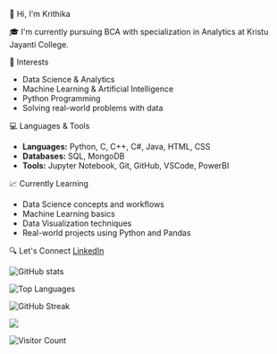  👋 Hi, I'm Krithika

🎓 I'm currently pursuing BCA with specialization in Analytics at Kristu Jayanti College.

🧠 Interests
- Data Science & Analytics
- Machine Learning & Artificial Intelligence
- Python Programming
- Solving real-world problems with data

 💻 Languages & Tools
- **Languages:** Python, C, C++, C#, Java, HTML, CSS
- **Databases:** SQL, MongoDB 
- **Tools:** Jupyter Notebook, Git, GitHub, VSCode, PowerBI

 📈 Currently Learning
- Data Science concepts and workflows
- Machine Learning basics
- Data Visualization techniques
- Real-world projects using Python and Pandas

 🔍 Let's Connect
[LinkedIn](https://www.linkedin.com/in/krithika-n-974577286?utm_source=share&utm_campaign=share_via&utm_content=profile&utm_medium=android_app)

![GitHub stats](https://github-readme-stats.vercel.app/api?username=krithi-2704&show_icons=true&theme=radical)


![Top Languages](https://github-readme-stats.vercel.app/api/top-langs/?username=krithi-2704&layout=compact&theme=radical)


![GitHub Streak](https://streak-stats.demolab.com?user=krithi-2704&theme=radical)


<p>
  <img src="https://skillicons.dev/icons?i=python,java,html,css,js,git,github,mysql,vscode" />
</p>


![Visitor Count](https://komarev.com/ghpvc/?username=krithi-2704&color=blue)
